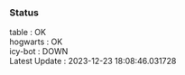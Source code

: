 ### Status


table : OK  
hogwarts : OK  
icy-bot : DOWN  
Latest Update : 2023-12-23 18:08:46.031728
